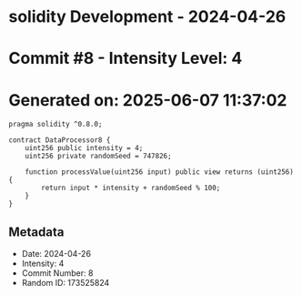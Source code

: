﻿# solidity Development - 2024-04-26
# Commit #8 - Intensity Level: 4
# Generated on: 2025-06-07 11:37:02
```solidity
pragma solidity ^0.8.0;

contract DataProcessor8 {
    uint256 public intensity = 4;
    uint256 private randomSeed = 747826;

    function processValue(uint256 input) public view returns (uint256) {
        return input * intensity + randomSeed % 100;
    }
}
```
## Metadata
- Date: 2024-04-26
- Intensity: 4
- Commit Number: 8
- Random ID: 173525824
